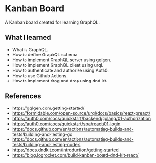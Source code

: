 # Kanban Board

A Kanban board created for learning GraphQL.

## What I learned
- What is GraphQL.
- How to define GraphQL schema.
- How to implement GraphQL server using gqlgen.
- How to implement GraphQL client using urql.
- How to authenticate and authorize using Auth0.
- How to use Github Actions.
- How to implement drag and drop using dnd kit.

## References
- https://gqlgen.com/getting-started/
- https://formidable.com/open-source/urql/docs/basics/react-preact/
- https://auth0.com/docs/quickstart/backend/golang/01-authorization
- https://auth0.com/docs/quickstart/spa/react/01-login
- https://docs.github.com/en/actions/automating-builds-and-tests/building-and-testing-go
- https://docs.github.com/en/actions/automating-builds-and-tests/building-and-testing-nodejs
- https://docs.dndkit.com/introduction/getting-started
- https://blog.logrocket.com/build-kanban-board-dnd-kit-react/
